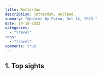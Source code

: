 ```yaml
---
title: Rotterdam
description: Rotterdam, Holland.
summary: "Updated by Fatma, Oct 14, 2023."
date: 14-10-2023
categories:
  - "Travel"
tags:
  - "travel"
comments: true
---
```

## 1. Top sights
